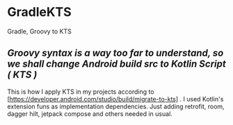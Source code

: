 # GradleKTS
Gradle, Groovy to KTS

## _Groovy syntax is a way too far to understand, so we shall change Android build src to Kotlin Script ( KTS )_
This is how I apply KTS in my projects according to [https://developer.android.com/studio/build/migrate-to-kts] . I used Kotlin's extension funs as implementation dependencies.
Just adding retrofit, room, dagger hilt, jetpack compose and others needed in usual.

